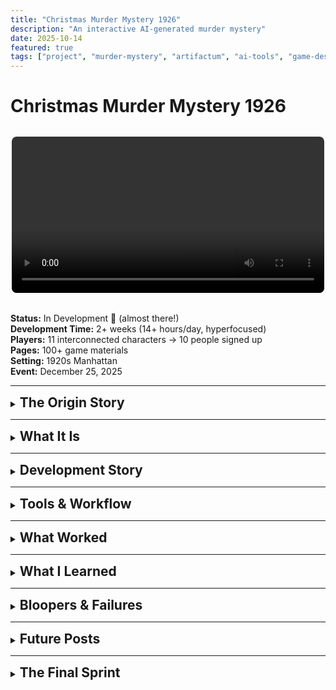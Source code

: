 ```yaml
---
title: "Christmas Murder Mystery 1926"
description: "An interactive AI-generated murder mystery"
date: 2025-10-14
featured: true
tags: ["project", "murder-mystery", "artifactum", "ai-tools", "game-design"]
---
```


# Christmas Murder Mystery 1926

<div style="text-align: center; margin: 2rem 0;">
  <video width="100%" style="max-width: 500px; border-radius: 8px;" controls>
    <source src="/videos/teaser.mp4" type="video/mp4">
    Your browser does not support the video tag.
  </video>
</div>

**Status:** In Development 🎨 (almost there!)  
**Development Time:** 2+ weeks (14+ hours/day, hyperfocused)  
**Players:** 11 interconnected characters → 10 people signed up  
**Pages:** 100+ game materials  
**Setting:** 1920s Manhattan  
**Event:** December 25, 2025

---

<details>
<summary><h2 style="display: inline;">The Origin Story</h2></summary>

It started on a beach.

I was stuck. No prospects. Feeling creatively blocked. Nobody (my personal Cri-Kee 💙) suggested—again—that I try AI.

"But it can't be creative," I said.

<img src="/images/innocent-as-a-babydog.png" alt="innocent dog" style="width: 150px; display: block; margin: 1rem 0;" />
<p style="font-size: 0.85rem; font-style: italic; margin-top: -0.5rem; margin-bottom: 1rem;">(me innocent as a baby dog)(yodo)</p>

**Well. Guess not.**

A few weeks earlier, I'd seen an Instagram reel from a creative director who made a murder mystery party for her friends. I loved it. I wanted to make one too.

<img src="/images/instagram-inspo.jpg" alt="Instagram inspiration" style="max-width: 200px; display: block; margin: 1rem 0;" />
<p style="font-size: 0.85rem; font-style: italic; margin-top: -0.5rem; margin-bottom: 1rem;">Insta:viktoria.psd</p>

My sister hosts a Christmas dinner every year with friends. I suggested we do a murder mystery this year instead.

10 people signed up.

<img src="/images/burning-in-hell.png" alt="burning in hell" style="width: 150px; display: block; margin: 1rem 0;" />

So I had 2 weeks to make an 11-character murder mystery roleplay game from scratch.

With AI as my production team.

**Spoiler:** It worked. 🎭

</details>

---

<details>
<summary><h2 style="display: inline;">What It Is</h2></summary>

A complete murder mystery roleplay game for 11 players set in 1920s Manhattan. Each player receives:
- Detailed character sheet with backstory
- Secret relationships and objectives
- Plot threads that intersect with other characters
- A murder to solve (or commit)

**(photo: sample character sheet pages spread out ou stacked game materials)**

**Total materials:** 100+ pages of custom-designed game content

**(photo: printed character booklets ou digital files preview)**

</details>

---

<details>
<summary><h2 style="display: inline;">Development Story</h2></summary>

### Week 1: Character Development & Story Architecture

Claude became the mastermind behind this project—the creative collaborator that feeds my ideas and helps them evolve.

{{< claude-carousel >}}

- Started with character concepts and relationships
- Developed 11 interconnected backstories with secret connections
- Created plot threads that weave between characters
- Multiple iterations to ensure narrative coherence
- Claude analyzed consistency across all character arcs

<details style="border: none; background: transparent;">
<summary style="border: none; list-style: none; cursor: pointer;">
<div style="text-align: center; padding: 1rem 0;">
<strong>Character Relationship Web</strong><br/>
<span style="font-size: 2em; color: #FF1493; font-weight: bold;">SPOILER ALERT</span><br/>
<span style="font-size: 0.9em;">(click to reveal)</span>
</div>
</summary>

<img src="/images/character-relationship-web.png" alt="Character Relationship Web showing all 11 characters and their connections" style="max-width: 100%; display: block; margin: 1rem auto;" />

</details>

### Week 2: Production Pipeline

With characters locked, it was time to build everything.

```mermaid
graph TD
    A[Week 2: Production]
    A --> B[Typesetting Automation]
    A --> C[AI Character Portraits]
    A --> D[Video Teaser Production]
    A --> E[Git Version Control]
    A --> F[Final Assembly]
    
    B & C & D & E --> F
    
    style A fill:#FF6B6B
    style B fill:#4ECDC4
    style C fill:#4ECDC4
    style D fill:#4ECDC4
    style E fill:#4ECDC4
    style F fill:#95E1D3
```

- Typesetting automation with Typst
- AI-generated character portraits and assets
- Video teaser production
- Git-based version control for all content
- Final assembly and testing

</details>

---

<details>
<summary><h2 style="display: inline;">Tools & Workflow</h2></summary>

<img src="/images/dreamteam.webp" alt="The Dream Team" style="max-width: 600px; display: block; margin: 2rem auto;" />

### The Mastermind: Claude

Claude was the creative engine behind this entire project. Not just a tool—a collaborator that:
- Helped develop and refine 11 interconnected character arcs
- Analyzed narrative consistency across backstories
- Evolved ideas from vague concepts to concrete plots
- Fed my creativity instead of replacing it

---

### Character Portraits: Gemini

<img src="/images/gemini-interface.png" alt="Gemini interface for character generation" style="max-width: 600px; display: block; margin: 1rem auto;" />

**Image Generation:**
- Prompt + reference photo → character portraits
- Multiple iterations per character
- Style consistency across all 11 characters

<details style="border: none; background: transparent;">
<summary style="border: none; list-style: none; cursor: pointer;">
<div style="text-align: center; padding: 1rem 0;">
<strong>Guest List</strong><br/>
<span style="font-size: 2em; color: #FF1493; font-weight: bold;">GUEST LIST</span><br/>
<span style="font-size: 0.9em;">(click to reveal)</span>
</div>
</summary>

<img src="/images/guest-list.png" alt="Grid of all 11 character portraits" style="max-width: 100%; display: block; margin: 1rem auto;" />

</details>

**Voice Generation:**
- Script-to-voice for audio clips
- Character-specific variations
- Multiple takes for selection

---

### Video Production: The lm-arena Experience

**The Discovery:**

I had budget on Fal.ai and tried MANY programs, including Sora. Results? Always shit.

**Then I tried lm-arena with Sora.**

Same tool. Different platform. **Quite different. Better.**

Why? I don't know. But lm-arena became my favorite video generation tool.

<img src="/images/smiley-baby.png" alt="Smiley baby" style="width: 150px; display: block; margin: 1rem auto;" />

**The Process:**
- Used multiple accounts (thanks Discord friends!)
- Generated multiple video clips in parallel
- High success rate for parameter-specific outputs
- Created several clips, fell in love with one I didn't even use
- Final editing in kdenlive

**Sound Design:**
- SFX created with Adobe Firefly
- Audio clips from Gemini voice generation
- Final mix in kdenlive

<img src="/images/kdenlive.png" alt="Kdenlive timeline" style="max-width: 100%; display: block; margin: 1rem auto;" />

---

### The Development Backbone: Cline (VS Code)

<img src="/images/vs-code-backbone.png" alt="VS Code with Cline interface" style="max-width: 600px; display: block; margin: 1rem auto;" />

💙 **You have my heart.**

Cline was the AI coding assistant that made the entire automation pipeline possible. From Python scripts to Git hooks to content assembly—Cline was the development backbone of this project.

Without Cline, none of the automation would have happened.

---

### Design & Assets: Canva Pro

<img src="/images/canva-window.png" alt="Canva Pro interface with project assets" style="max-width: 600px; display: block; margin: 1rem auto;" />

**Props & Visual Assets:**
- All physical props and visual assets designed in Canva Pro
- Character cards, invitations, promotional materials
- Print-ready designs for game materials
- Quick iterations and professional results

**(photo: finished Canva designs - character cards, invitations, props)**

---

### Typesetting & Automation

**Typst** (replaced LaTeX):
- Faster, modern typesetting system
- Automated character sheet generation
- Template-based modular content
- 100+ pages generated from snippets

<div style="max-width: 500px; margin: 0.5rem auto;">
```mermaid
graph LR
    A[Content<br/>Snippets] --> B[Typst<br/>Templates]
    B --> C[Build<br/>Script]
    C --> D[Final PDFs<br/>100+ pages]
    
    style A fill:#FFE66D
    style B fill:#4ECDC4
    style C fill:#FF6B6B
    style D fill:#95E1D3
```
</div>

**Python + Git:**
- Build automation scripts
- Git hooks for version control
- Modular content architecture
- Automated assembly pipeline

</details>

---

<details>
<summary><h2 style="display: inline;">Behind the Scenes: The Reality</h2></summary>

**(graphic: "Real Talk" header)**

### The Privileged Setup

This project was created with access to:
- Premium AI tool subscriptions
- Fal.ai budget for experimentation
- Friends' accounts for parallel processing
- ADHD-friendly workflow (no forced breaks, continuous iteration)

This is a privileged setup. It matters to document that reality.

**Work Distribution:**

```mermaid
pie title AI vs Human Work Split
    "AI Generation" : 40
    "Human Curation" : 25
    "Human Refinement" : 20
    "Manual Work" : 15
```

---

### The Work: Hyperfocus Mode Activated

**(photo: workspace at 3am - coffee cups, chaos, screens everywhere)**

**14+ hours per day. Non-stop. Super hyperfocused.**

Not bragging—just the reality of ADHD hyperfocus when the right project hits.

**(meme: person typing intensely ou "hyperfocus activated" energy)**

When you're in the zone, you don't stop. You learn by doing. You iterate constantly. You make mistakes and fix them immediately. You generate more content than you need because you're exploring every possibility.

**(photo: sleep tracker showing 4 hours ou coffee count chart)**

This project was built in that state. It's a privileged position to be able to work like that, but it's also how the learning happened.

---

### The Creative Chaos

**(graphic: "The Chaos" section header)**

- Tested MANY tools on Fal.ai before finding what worked
- Generated more content than I needed
- Fell in love with video clips I didn't use
- Learned an insane amount in 2 weeks
- Nobody's suggestion paid off (he was right, again)

**(meme: "Well well well, how the turntables" ou Nobody being smug as Cri-Kee)**

</details>

---

<details>
<summary><h2 style="display: inline;">What Worked</h2></summary>

**(graphic: checklist aesthetic)**

✅ **Claude as creative collaborator** - Feeds creativity, doesn't replace it  
✅ **Cline for development** - Made automation pipeline possible  
✅ **lm-arena for video** - Better results than standalone tools  
✅ **Gemini for character images** - Prompt + photo = consistent portraits  
✅ **Adobe Firefly for SFX** - Professional audio without a sound designer  
✅ **Typst over LaTeX** - Faster, easier automation  
✅ **Git for creative projects** - Version control for storytelling  
✅ **Modular content architecture** - Easy iterations and updates  

**(graphic: success metrics visualization ou before/after comparison)**

</details>

---

<details>
<summary><h2 style="display: inline;">What I Learned</h2></summary>

**(graphic: "The Lesson" ou lightbulb moment)**

**"AI can't be creative"** → Wrong. AI can be an incredible creative collaborator.

**(meme: "I was wrong" admission ou character development arc)**

But it's not about the AI replacing you. It's about the AI feeding your ideas, helping them evolve, and handling the production work while you stay in creative control.

Claude was the mastermind. Cline was the builder. I was the director. The game was the result.

```mermaid
graph LR
    A[Claude<br/>The Mastermind] --> D[Murder Mystery<br/>Game]
    B[Cline<br/>The Builder] --> D
    C[Maria<br/>The Director] --> D
    
    style A fill:#9B59B6
    style B fill:#3498DB
    style C fill:#E74C3C
    style D fill:#2ECC71
```

</details>

---

<details>
<summary><h2 style="display: inline;">Bloopers & Failures</h2></summary>

**(graphic: "The Bloopers" header with fun font)**

Coming soon: Screenshots and stories of what went spectacularly wrong.

**(teaser image: blurred blooper screenshots)**

**Preview:**

**(screenshot: qnd-n-se-percebe-um-crl.png from Bloopers folder)**

**(screenshot: qnd-tava-frustrada-com-characterfiles.png from Bloopers folder)**

More chaos documentation coming! 💀

</details>

---

<details>
<summary><h2 style="display: inline;">Future Posts</h2></summary>

**(graphic: "Coming Soon" section)**

Detailed breakdowns coming:
- AI-assisted character development workflow
- Why lm-arena > standalone Sora
- Automated typesetting with Typst
- Video production pipeline
- Modular content architecture for creative projects
- Full bloopers post

**(photo: notebook with post ideas ou screenshot of post-ideas.md)**

**Want updates?** Follow [#artifactum](/tags/artifactum/)

</details>

---

<details>
<summary><h2 style="display: inline;">The Final Sprint</h2></summary>

**(photo: current workspace - "we're almost there" energy)**

**Current status:** Finishing the final details. Almost ready for December 25.

**Project Timeline:**

```mermaid
gantt
    title Murder Mystery 1926 - Development
    dateFormat  YYYY-MM-DD
    section Week 1
    Character Design     :done, a1, 2025-09-30, 7d
    Story Architecture   :done, a2, 2025-10-02, 5d
    section Week 2
    AI Asset Generation  :done, a3, 2025-10-07, 4d
    Video Production     :done, a4, 2025-10-09, 3d
    Typesetting Setup    :done, a5, 2025-10-11, 2d
    section Final Sprint
    Final Assembly       :active, a6, 2025-10-13, 2d
    Testing & Polish     :a7, 2025-10-15, 10d
    Event Day            :milestone, a8, 2025-12-25, 0d
```

**Feelings:** Exhausted. Proud. Nervous. Excited.

**(meme: roller coaster of emotions ou "I'm fine" dog but actually fine this time)**

---

**Note:** Full game details and character materials available upon request. The game will be played December 25, 2025. Almost there! 🎭🎄

**(photo: "See you on December 25" graphic ou teaser for the event)**

</details>
